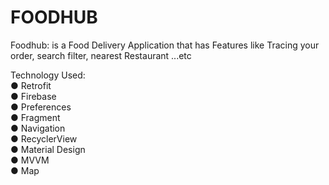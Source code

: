 # FOODHUB

Foodhub:  is a Food Delivery Application that has Features like Tracing your order, search filter, nearest Restaurant ...etc

Technology Used:
<br/>
● Retrofit
<br/>
● Firebase
<br/>
● Preferences
<br/>
● Fragment
<br/>
● Navigation
<br/>
● RecyclerView
<br/>
● Material Design
<br/>
● MVVM
<br/>
● Map

<br/>
<br/>
<br/>

<p align="center">
  <img src="https://user-images.githubusercontent.com/50117886/167523090-974e97f3-d768-49eb-b193-42ce1b80d9cf.png" title="">
</p>

